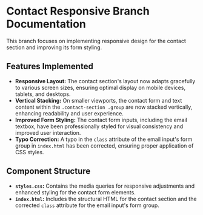 # Contact Responsive Branch Documentation

This branch focuses on implementing responsive design for the contact section and improving its form styling.

## Features Implemented

- **Responsive Layout:** The contact section's layout now adapts gracefully to various screen sizes, ensuring optimal display on mobile devices, tablets, and desktops.
- **Vertical Stacking:** On smaller viewports, the contact form and text content within the `.contact-section .group` are now stacked vertically, enhancing readability and user experience.
- **Improved Form Styling:** The contact form inputs, including the email textbox, have been professionally styled for visual consistency and improved user interaction.
- **Typo Correction:** A typo in the `class` attribute of the email input's form group in `index.html` has been corrected, ensuring proper application of CSS styles.

## Component Structure

- **`styles.css`:** Contains the media queries for responsive adjustments and enhanced styling for the contact form elements.
- **`index.html`:** Includes the structural HTML for the contact section and the corrected `class` attribute for the email input's form group.